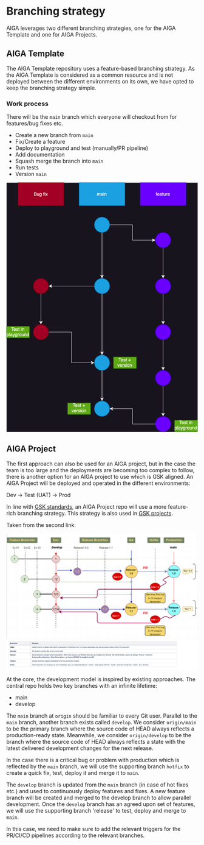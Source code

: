 # Branching strategy

AIGA leverages two different branching strategies, one for the AIGA Template and one for AIGA Projects.

## AIGA Template

The AIGA Template repository uses a feature-based branching strategy.
As the AIGA Template is considered as a common resource and is not deployed between the different environments on its own,
we have opted to keep the branching strategy simple.

### Work process

There will be the `main` branch which everyone will checkout from for features/bug fixes etc.

- Create a new branch from `main`
- Fix/Create a feature
- Deploy to playground and test (manually/PR pipeline)
- Add documentation
- Squash merge the branch into `main`
- Run tests
- Version `main`

![Branching strategy](../assets/branching.drawio.svg)

## AIGA Project

The first approach can also be used for an AIGA project, but in the case the team is too large and the deployments are becoming too complex to follow, there is another option for an AIGA project to use which is GSK aligned.
An AIGA Project will be deployed and operated in the different environments:

Dev -> Test (UAT) -> Prod

In line with [GSK standards](https://my-gsk.atlassian.net/wiki/spaces/RTE/pages/55346648/Branching+strategy), an AIGA Project repo will use a more feature-rich branching strategy. This strategy is also used in [GSK projects](https://my-gsk.atlassian.net/wiki/spaces/DVA/pages/26478692/Branching+Strategy+-+DVA+ODV+Hydra).

Taken from the second link:

![GSK Branching strategy](../assets/gsk_branching_strategy.png)
![Branches purpose](../assets/branches_purpose.png)

At the core, the development model is inspired by existing approaches. The central repo holds two key branches with an infinite lifetime:

- main
- develop

The `main` branch at `origin` should be familiar to every Git user. Parallel to the `main` branch, another branch exists called `develop`. We consider `origin/main` to be the primary branch where the source code of HEAD always reflects a production-ready state. Meanwhile, we consider `origin/develop` to be the branch where the source code of HEAD always reflects a state with the latest delivered development changes for the next release.

In the case there is a critical bug or problem with production which is reflected by the `main` branch, we will use the supporting branch `hotfix` to create a quick fix, test, deploy it and merge it to `main`.

The `develop` branch is updated from the `main` branch (in case of hot fixes etc.) and used to continuously deploy features and fixes. A new feature branch will be created and merged to the develop branch to allow parallel development.
Once the `develop` branch has an agreed upon set of features, we will use the supporting branch 'release' to test, deploy and merge to `main`.

In this case, we need to make sure to add the relevant triggers for the PR/CI/CD pipelines according to the relevant branches.
